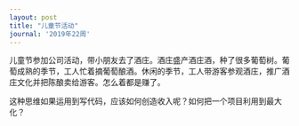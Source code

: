 ```yaml
---
layout: post
title: "儿童节活动"
journal: '2019年22周'
---
```


儿童节参加公司活动，带小朋友去了酒庄。酒庄盛产酒庄酒，种了很多葡萄树。葡萄成熟的季节，工人忙着摘葡萄酿酒。休闲的季节，工人带游客参观酒庄，推广酒庄文化并把陈酿卖给游客。怎么着都是赚了。

这种思维如果运用到写代码，应该如何创造收入呢？如何把一个项目利用到最大化？
